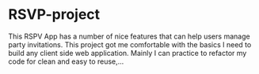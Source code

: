 # RSVP-project
This RSPV App has a number of nice features that can help users manage party invitations. This project got me comfortable with the basics I need to build any client side web application. Mainly I can practice to refactor my code for clean and easy to reuse,...
